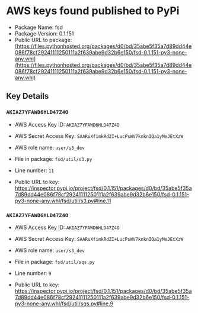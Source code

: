 # AWS keys found published to PyPi

* Package Name: fsd
* Package Version: 0.1.151
* Public URL to package: [https://files.pythonhosted.org/packages/d0/bd/35abe5f35a7d89dd44e086f78cf29241111250111a2f639abe9d32b6e150/fsd-0.1.151-py3-none-any.whl](https://files.pythonhosted.org/packages/d0/bd/35abe5f35a7d89dd44e086f78cf29241111250111a2f639abe9d32b6e150/fsd-0.1.151-py3-none-any.whl)

## Key Details

### `AKIAZ7YFAWD6HLD47Z4O`

* AWS Access Key ID: `AKIAZ7YFAWD6HLD47Z4O`
* AWS Secret Access Key: `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` 
* AWS role name: `user/s3_dev`
* File in package: `fsd/util/s3.py`
* Line number: `11`

* Public URL to key: https://inspector.pypi.io/project/fsd/0.1.151/packages/d0/bd/35abe5f35a7d89dd44e086f78cf29241111250111a2f639abe9d32b6e150/fsd-0.1.151-py3-none-any.whl/fsd/util/s3.py#line.11



### `AKIAZ7YFAWD6HLD47Z4O`

* AWS Access Key ID: `AKIAZ7YFAWD6HLD47Z4O`
* AWS Secret Access Key: `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` 
* AWS role name: `user/s3_dev`
* File in package: `fsd/util/sqs.py`
* Line number: `9`

* Public URL to key: https://inspector.pypi.io/project/fsd/0.1.151/packages/d0/bd/35abe5f35a7d89dd44e086f78cf29241111250111a2f639abe9d32b6e150/fsd-0.1.151-py3-none-any.whl/fsd/util/sqs.py#line.9


